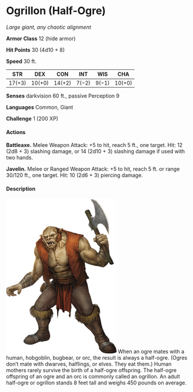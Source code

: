 # Ogrillon (Half-Ogre)
*Large giant, any chaotic alignment*

**Armor Class** 12 (hide armor)

**Hit Points** 30 (4d10 + 8)

**Speed** 30 ft.

**STR**|**DEX**|**CON**|**INT**|**WIS**|**CHA**
-------|-------|-------|-------|-------|-------
17(+3) |10(+0) |14(+2) |7(−2)  | 9(−1) | 10(+0)

**Senses** darkvision 60 ft., passive Perception 9

**Languages** Common, Giant

**Challenge** 1 (200 XP)

#### Actions
**Battleaxe.** Melee Weapon Attack: +5 to hit, reach 5 ft., one target. Hit: 12 (2d8 + 3) slashing damage, or 14 (2d10 + 3) slashing damage if used with two hands.

**Javelin.** Melee or Ranged Weapon Attack: +5 to hit, reach 5 ft. or range 30/120 ft., one target. Hit: 10 (2d6 + 3) piercing damage.

#### Description
![Ogrillon](Ogrillon.png) When an ogre mates with a human, hobgoblin, bugbear, or orc, the result is always a half-ogre. (Ogres don’t mate with dwarves, halflings, or elves. They eat them.) Human mothers rarely survive the birth of a half-ogre offspring. The half-ogre offspring of an ogre and an orc is commonly called an ogrillon. An adult half-ogre or ogrillon stands 8 feet tall and weighs 450 pounds on average.

